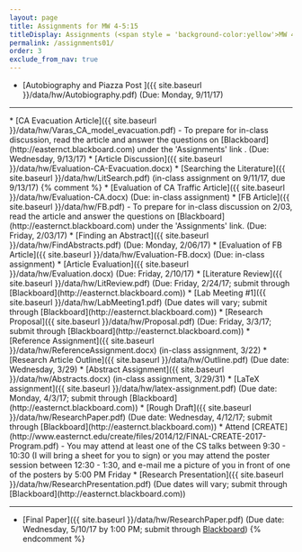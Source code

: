 ```yaml
---
layout: page
title: Assignments for MW 4-5:15 
titleDisplay: Assignments (<span style = 'background-color:yellow'>MW 4-5:15, CSC 450-01 section</span>) 
permalink: /assignments01/
order: 3
exclude_from_nav: true 
---
```


* [Autobiography and Piazza Post ]({{ site.baseurl }}/data/hw/Autobiography.pdf) (Due: Monday, 9/11/17)
<hr>
* [CA Evacuation Article]({{ site.baseurl }}/data/hw/Varas_CA_model_evacuation.pdf) - To prepare for in-class discussion, read the article and answer the questions on [Blackboard](http://easternct.blackboard.com) under the 'Assignments' link . (Due: Wednesday, 9/13/17)
    * [Article Discussion]({{ site.baseurl }}/data/hw/Evaluation-CA-Evacuation.docx)
* [Searching the Literature]({{ site.baseurl }}/data/hw/LitSearch.pdf) (in-class assignment on 9/11/17, due 9/13/17)
{% comment %}
* [Evaluation of CA Traffic Article]({{ site.baseurl }}/data/hw/Evaluation-CA.docx) (Due: in-class assignment)
* [FB Article]({{ site.baseurl }}/data/hw/FB.pdf) - To prepare for in-class discussion on 2/03, read the article and answer the questions on [Blackboard](http://easternct.blackboard.com) under the 'Assignments' link. (Due: Friday, 2/03/17)
* [Finding an Abstract]({{ site.baseurl }}/data/hw/FindAbstracts.pdf) (Due: Monday, 2/06/17)
* [Evaluation of FB Article]({{ site.baseurl }}/data/hw/Evaluation-FB.docx) (Due: in-class assignment)
* [Article Evaluation]({{ site.baseurl }}/data/hw/Evaluation.docx) (Due: Friday, 2/10/17)
* [Literature Review]({{ site.baseurl }}/data/hw/LitReview.pdf) (Due: Friday, 2/24/17; submit through [Blackboard](http://easternct.blackboard.com))
* [Lab Meeting #1]({{ site.baseurl }}/data/hw/LabMeeting1.pdf) (Due dates will vary; submit through [Blackboard](http://easternct.blackboard.com))
* [Research Proposal]({{ site.baseurl }}/data/hw/Proposal.pdf) (Due: Friday, 3/3/17; submit through [Blackboard](http://easternct.blackboard.com))
* [Reference Assignment]({{ site.baseurl }}/data/hw/ReferenceAssignment.docx) (in-class assignment, 3/22)
* [Research Article Outline]({{ site.baseurl }}/data/hw/Outline.pdf) (Due date: Wednesday, 3/29) 
* [Abstract Assignment]({{ site.baseurl }}/data/hw/Abstracts.docx) (in-class assignment, 3/29/31) 
* [LaTeX assignment]({{ site.baseurl }}/data/hw/latex-assignment.pdf) (Due date: Monday, 4/3/17; submit through [Blackboard](http://easternct.blackboard.com)) 
* [Rough Draft]({{ site.baseurl }}/data/hw/ResearchPaper.pdf) (Due date: Wednesday, 4/12/17; submit through [Blackboard](http://easternct.blackboard.com)) 
* Attend [CREATE](http://www.easternct.edu/create/files/2014/12/FINAL-CREATE-2017-Program.pdf) - You may attend at least one of the CS talks between 9:30 - 10:30 (I will bring a sheet for you to sign) or you may attend the poster session between 12:30 - 1:30, and e-mail me a picture of you in front of one of the posters by 5:00 PM Friday 
* [Research Presentation]({{ site.baseurl }}/data/hw/ResearchPresentation.pdf) (Due dates will vary; submit through [Blackboard](http://easternct.blackboard.com)) 

***
* [Final Paper]({{ site.baseurl }}/data/hw/ResearchPaper.pdf) (Due date: Wednesday, 5/10/17 by 1:00 PM; submit through [Blackboard](http://easternct.blackboard.com)) 
{% endcomment %}
